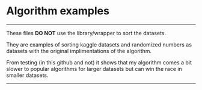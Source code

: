 # Algorithm examples 

---

These files **DO NOT** use the library/wrapper to sort the datasets.

They are examples of sorting kaggle datasets and randomized numbers as datasets with the original implimentations of the algorithm.

From testing (in this github and not) it shows that my algorithm comes a bit slower to popular algorithms for larger datasets but can win the race in smaller datasets.

---

